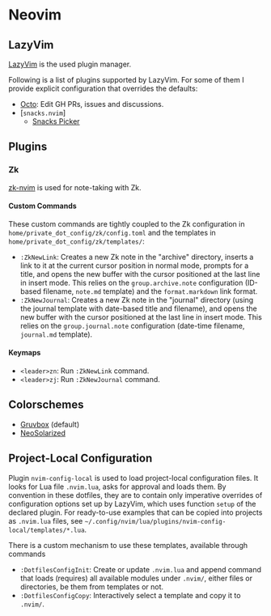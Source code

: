 # Neovim

## LazyVim

[LazyVim](https://www.lazyvim.org/) is the used plugin manager.

Following is a list of plugins supported by LazyVim. For some of them I provide
explicit configuration that overrides the defaults:

- [Octo](https://github.com/pwntester/octo.nvim): Edit GH PRs, issues and
discussions.
- [`snacks.nvim`]
  - [Snacks Picker](https://github.com/folke/snacks.nvim/blob/main/docs/picker.md)

## Plugins

### Zk

[zk-nvim](https://github.com/zk-org/zk-nvim) is used for note-taking with Zk.

#### Custom Commands

These custom commands are tightly coupled to the Zk configuration in
`home/private_dot_config/zk/config.toml` and the templates in
`home/private_dot_config/zk/templates/`:

- `:ZkNewLink`: Creates a new Zk note in the "archive" directory, inserts a
link to it at the current cursor position in normal mode, prompts for a title,
and opens the new buffer with the cursor positioned at the last line in insert
mode. This relies on the `group.archive.note` configuration (ID-based filename,
`note.md` template) and the `format.markdown` link format.
- `:ZkNewJournal`: Creates a new Zk note in the "journal" directory (using the
journal template with date-based title and filename), and opens the new buffer
with the cursor positioned at the last line in insert mode. This relies on the
`group.journal.note` configuration (date-time filename, `journal.md` template).

#### Keymaps

- `<leader>zn`: Run `:ZkNewLink` command.
- `<leader>zj`: Run `:ZkNewJournal` command.

## Colorschemes

- [Gruvbox](https://github.com/ellisonleao/gruvbox.nvim) (default)
- [NeoSolarized](https://github.com/Tsuzat/NeoSolarized.nvim)

## Project-Local Configuration

Plugin `nvim-config-local` is used to load project-local configuration files.
It looks for Lua file `.nvim.lua`, asks for approval and loads them. By
convention in these dotfiles, they are to contain only imperative overrides of
configuration options set up by LazyVim, which uses function `setup` of the
declared plugin. For ready-to-use examples that can be copied into projects as
`.nvim.lua` files, see
`~/.config/nvim/lua/plugins/nvim-config-local/templates/*.lua`.

There is a custom mechanism to use these templates, available through commands

- `:DotfilesConfigInit`: Create or update `.nvim.lua` and append command that
loads (requires) all available modules under `.nvim/`, either files or
directories, be them from templates or not.
- `:DotfilesConfigCopy`: Interactively select a template and copy it to `.nvim/`.

